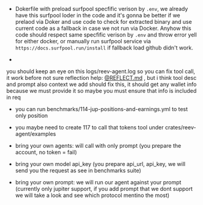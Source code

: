 - Dokerfile with preload surfpool specfific verison by `.env`, we already have this surfpool loder in the code and it's gonna be better if we prelaod via Doker and use code to check for extracted binary and use current code as a fallback in case we not run via Docker. Anyhow this code should respect same specfific verison by `.env` and throw error yell for either docker, or manually run surfpool service via `https://docs.surfpool.run/install` if fallback load github didn't work.

-
you should keep an eye on this logs/reev-agent.log so you can fix tool call, it work before not sure reflection help: [@REFLECT.md](file:///Users/katopz/git/gist/reev/REFLECT.md) , but i think tool desc and prompt also context we add should fix this, it should get any wallet info because we must provide it so maybe you must ensure that info is included in req


- you can run benchmarks/114-jup-positions-and-earnings.yml to test only position
- you maybe need to create 117 to call that tokens tool under crates/reev-agent/examples


- bring your own agents: will call with only prompt (you prepare the account, no token = fail)
- bring your own model api_key (you prepare api_url, api_key, we will send you the request as see in benchmarks suite)
- bring your own prompt: we will run our agent against your prompt (currently only jupiter support, if you add prompt that we dont support we will take a look and see which protocol mentino the most)
